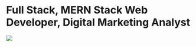 # Full Stack, MERN Stack Web Developer, Digital Marketing Analyst
<img src="https://encrypted-tbn0.gstatic.com/images?q=tbn:ANd9GcSJNusd1czEWZ8mYqyfNEfy4zKmAd0ISVR_KxdkRQx7aOHwXxKCl9ZXZIk9vJbmBwCK92c&usqp=CAU">



